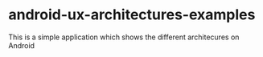 # android-ux-architectures-examples
This is a simple application which shows the different architecures on Android
